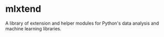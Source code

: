 mlxtend
=======

A library of extension and helper modules for Python's data analysis and machine learning libraries.
